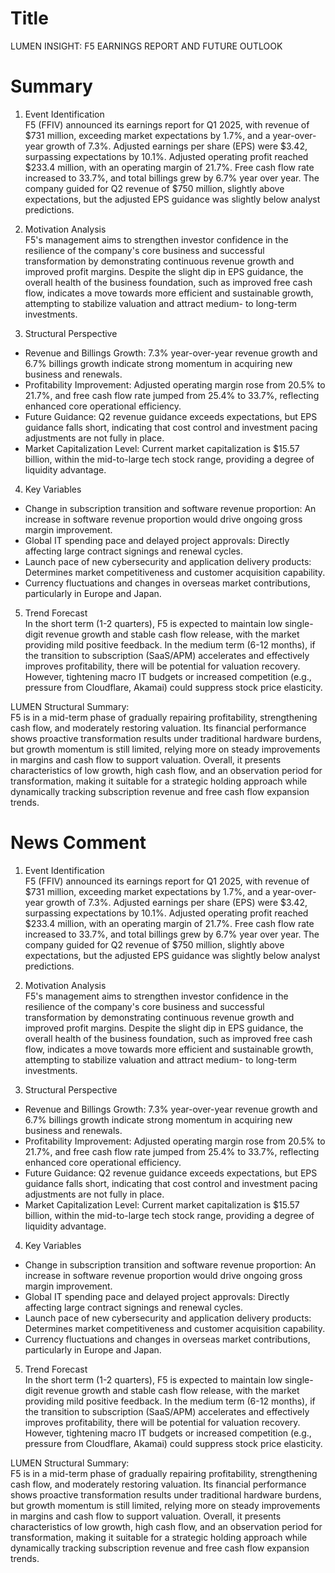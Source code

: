 # Title
LUMEN INSIGHT: F5 EARNINGS REPORT AND FUTURE OUTLOOK

# Summary
1. Event Identification  
F5 (FFIV) announced its earnings report for Q1 2025, with revenue of $731 million, exceeding market expectations by 1.7%, and a year-over-year growth of 7.3%. Adjusted earnings per share (EPS) were $3.42, surpassing expectations by 10.1%. Adjusted operating profit reached $233.4 million, with an operating margin of 21.7%. Free cash flow rate increased to 33.7%, and total billings grew by 6.7% year over year. The company guided for Q2 revenue of $750 million, slightly above expectations, but the adjusted EPS guidance was slightly below analyst predictions.  
   
2. Motivation Analysis  
F5's management aims to strengthen investor confidence in the resilience of the company's core business and successful transformation by demonstrating continuous revenue growth and improved profit margins. Despite the slight dip in EPS guidance, the overall health of the business foundation, such as improved free cash flow, indicates a move towards more efficient and sustainable growth, attempting to stabilize valuation and attract medium- to long-term investments.  
   
3. Structural Perspective  
- Revenue and Billings Growth: 7.3% year-over-year revenue growth and 6.7% billings growth indicate strong momentum in acquiring new business and renewals.  
- Profitability Improvement: Adjusted operating margin rose from 20.5% to 21.7%, and free cash flow rate jumped from 25.4% to 33.7%, reflecting enhanced core operational efficiency.  
- Future Guidance: Q2 revenue guidance exceeds expectations, but EPS guidance falls short, indicating that cost control and investment pacing adjustments are not fully in place.  
- Market Capitalization Level: Current market capitalization is $15.57 billion, within the mid-to-large tech stock range, providing a degree of liquidity advantage.  
   
4. Key Variables  
- Change in subscription transition and software revenue proportion: An increase in software revenue proportion would drive ongoing gross margin improvement.  
- Global IT spending pace and delayed project approvals: Directly affecting large contract signings and renewal cycles.  
- Launch pace of new cybersecurity and application delivery products: Determines market competitiveness and customer acquisition capability.  
- Currency fluctuations and changes in overseas market contributions, particularly in Europe and Japan.  
   
5. Trend Forecast  
In the short term (1-2 quarters), F5 is expected to maintain low single-digit revenue growth and stable cash flow release, with the market providing mild positive feedback. In the medium term (6-12 months), if the transition to subscription (SaaS/APM) accelerates and effectively improves profitability, there will be potential for valuation recovery. However, tightening macro IT budgets or increased competition (e.g., pressure from Cloudflare, Akamai) could suppress stock price elasticity.  

LUMEN Structural Summary:  
F5 is in a mid-term phase of gradually repairing profitability, strengthening cash flow, and moderately restoring valuation. Its financial performance shows proactive transformation results under traditional hardware burdens, but growth momentum is still limited, relying more on steady improvements in margins and cash flow to support valuation. Overall, it presents characteristics of low growth, high cash flow, and an observation period for transformation, making it suitable for a strategic holding approach while dynamically tracking subscription revenue and free cash flow expansion trends.

# News Comment
1. Event Identification  
F5 (FFIV) announced its earnings report for Q1 2025, with revenue of $731 million, exceeding market expectations by 1.7%, and a year-over-year growth of 7.3%. Adjusted earnings per share (EPS) were $3.42, surpassing expectations by 10.1%. Adjusted operating profit reached $233.4 million, with an operating margin of 21.7%. Free cash flow rate increased to 33.7%, and total billings grew by 6.7% year over year. The company guided for Q2 revenue of $750 million, slightly above expectations, but the adjusted EPS guidance was slightly below analyst predictions.  
   
2. Motivation Analysis  
F5's management aims to strengthen investor confidence in the resilience of the company's core business and successful transformation by demonstrating continuous revenue growth and improved profit margins. Despite the slight dip in EPS guidance, the overall health of the business foundation, such as improved free cash flow, indicates a move towards more efficient and sustainable growth, attempting to stabilize valuation and attract medium- to long-term investments.  
   
3. Structural Perspective  
- Revenue and Billings Growth: 7.3% year-over-year revenue growth and 6.7% billings growth indicate strong momentum in acquiring new business and renewals.  
- Profitability Improvement: Adjusted operating margin rose from 20.5% to 21.7%, and free cash flow rate jumped from 25.4% to 33.7%, reflecting enhanced core operational efficiency.  
- Future Guidance: Q2 revenue guidance exceeds expectations, but EPS guidance falls short, indicating that cost control and investment pacing adjustments are not fully in place.  
- Market Capitalization Level: Current market capitalization is $15.57 billion, within the mid-to-large tech stock range, providing a degree of liquidity advantage.  
   
4. Key Variables  
- Change in subscription transition and software revenue proportion: An increase in software revenue proportion would drive ongoing gross margin improvement.  
- Global IT spending pace and delayed project approvals: Directly affecting large contract signings and renewal cycles.  
- Launch pace of new cybersecurity and application delivery products: Determines market competitiveness and customer acquisition capability.  
- Currency fluctuations and changes in overseas market contributions, particularly in Europe and Japan.  
   
5. Trend Forecast  
In the short term (1-2 quarters), F5 is expected to maintain low single-digit revenue growth and stable cash flow release, with the market providing mild positive feedback. In the medium term (6-12 months), if the transition to subscription (SaaS/APM) accelerates and effectively improves profitability, there will be potential for valuation recovery. However, tightening macro IT budgets or increased competition (e.g., pressure from Cloudflare, Akamai) could suppress stock price elasticity.  

LUMEN Structural Summary:  
F5 is in a mid-term phase of gradually repairing profitability, strengthening cash flow, and moderately restoring valuation. Its financial performance shows proactive transformation results under traditional hardware burdens, but growth momentum is still limited, relying more on steady improvements in margins and cash flow to support valuation. Overall, it presents characteristics of low growth, high cash flow, and an observation period for transformation, making it suitable for a strategic holding approach while dynamically tracking subscription revenue and free cash flow expansion trends.
